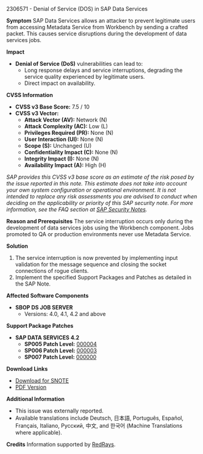 2306571 - Denial of Service (DOS) in SAP Data Services

**Symptom**
SAP Data Services allows an attacker to prevent legitimate users from accessing Metadata Service from Workbench by sending a crafted packet. This causes service disruptions during the development of data services jobs.

**Impact**
- **Denial of Service (DoS)** vulnerabilities can lead to:
  - Long response delays and service interruptions, degrading the service quality experienced by legitimate users.
  - Direct impact on availability.

**CVSS Information**
- **CVSS v3 Base Score:** 7.5 / 10
- **CVSS v3 Vector:** 
  - **Attack Vector (AV):** Network (N)
  - **Attack Complexity (AC):** Low (L)
  - **Privileges Required (PR):** None (N)
  - **User Interaction (UI):** None (N)
  - **Scope (S):** Unchanged (U)
  - **Confidentiality Impact (C):** None (N)
  - **Integrity Impact (I):** None (N)
  - **Availability Impact (A):** High (H)

_SAP provides this CVSS v3 base score as an estimate of the risk posed by the issue reported in this note. This estimate does not take into account your own system configuration or operational environment. It is not intended to replace any risk assessments you are advised to conduct when deciding on the applicability or priority of this SAP security note. For more information, see the FAQ section at [SAP Security Notes](https://me.sap.com/support/sfm/notes)._

**Reason and Prerequisites**
The service interruption occurs only during the development of data services jobs using the Workbench component. Jobs promoted to QA or production environments never use Metadata Service.

**Solution**
1. The service interruption is now prevented by implementing input validation for the message sequence and closing the socket connections of rogue clients.
2. Implement the specified Support Packages and Patches as detailed in the SAP Note.

**Affected Software Components**
- **SBOP DS JOB SERVER**
  - Versions: 4.0, 4.1, 4.2 and above

**Support Package Patches**
- **SAP DATA SERVICES 4.2**
  - **SP005 Patch Level:** [000004](https://me.sap.com/sap/support/swdc/notes?cvnr=67837800100200024064&support_package=SP005&patch_level=000004)
  - **SP006 Patch Level:** [000003](https://me.sap.com/sap/support/swdc/notes?cvnr=67837800100200024064&support_package=SP006&patch_level=000003)
  - **SP007 Patch Level:** [000000](https://me.sap.com/sap/support/swdc/notes?cvnr=67837800100200024064&support_package=SP007&patch_level=000000)

**Download Links**
- [Download for SNOTE](https://notesdownloads.sap.com/note/0040000018315482017)
- [PDF Version](https://me.sap.com/sap/support/sfm/notes/print/0002306571?language=en-US&token=0AFA6653C5FBEC4105DC1539986ED2D0)

**Additional Information**
- This issue was externally reported.
- Available translations include Deutsch, 日本語, Português, Español, Français, Italiano, Русский, 中文, and 한국어 (Machine Translations where applicable).

**Credits**
Information supported by [RedRays](https://redrays.io).